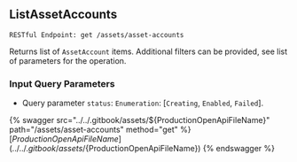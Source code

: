 
## ListAssetAccounts
`RESTful Endpoint: get /assets/asset-accounts`

Returns list of `AssetAccount` items. Additional filters can be provided, see list of parameters for the operation.



### Input Query Parameters
* Query parameter `status`: `Enumeration`: [`Creating`, `Enabled`, `Failed`].  
  


{% swagger src="../../.gitbook/assets/${ProductionOpenApiFileName}" path="/assets/asset-accounts" method="get" %}
[${ProductionOpenApiFileName}](../../.gitbook/assets/${ProductionOpenApiFileName})
{% endswagger %}
